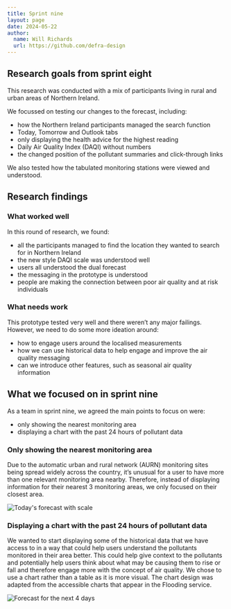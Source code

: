 ```yaml
---
title: Sprint nine
layout: page
date: 2024-05-22
author:
  name: Will Richards
  url: https://github.com/defra-design
---
```


## Research goals from sprint eight

This research was conducted with a mix of participants living in rural and urban areas of Northern Ireland.

We focussed on testing our changes to the forecast, including:
* how the Northern Ireland participants managed the search function
* Today, Tomorrow and Outlook tabs
* only displaying the health advice for the highest reading
* Daily Air Quality Index (DAQI) without numbers  
* the changed position of the pollutant summaries and click-through links

We also tested how the tabulated monitoring stations were viewed and understood.


## Research findings

### What worked well

In this round of research, we found:

* all the participants managed to find the location they wanted to search for in Northern Ireland
* the new style DAQI scale was understood well
* users all understood the dual forecast 
* the messaging in the prototype is understood
* people are making the connection between poor air quality and at risk individuals


### What needs work

This prototype tested very well and there weren’t any major failings. However, we need to do some more ideation around:
* how to engage users around the localised measurements
* how we can use historical data to help engage and improve the air quality messaging
* can we introduce other features, such as seasonal air quality information



## What we focused on in sprint nine

As a team in sprint nine, we agreed the main points to focus on were:  

* only showing the nearest monitoring area
* displaying a chart with the past 24 hours of pollutant data

### Only showing the nearest monitoring area

Due to the automatic urban and rural network (AURN) monitoring sites being spread widely across the country, it’s unusual for a user to have more than one relevant monitoring area nearby. Therefore, instead of displaying information for their nearest 3 monitoring areas, we only focused on their closest area. 

![Today's forecast with scale](../../images/sprint-six/todays-forecast.png "")

   

### Displaying a chart with the past 24 hours of pollutant data

We wanted to start displaying some of the historical data that we have access to in a way that could help users understand the  pollutants monitored in their area better. This could help give context to the pollutants and potentially help users think about what may be causing them to rise or fall and therefore engage more with the concept of air quality. We chose to use a chart rather than a table as it is more visual. The chart design was adapted from the accessible charts that appear in the Flooding service. 

![Forecast for the next 4 days](../../images/sprint-six/4day-forecast.png "")

